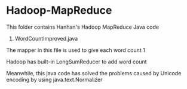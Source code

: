 # Hadoop-MapReduce
This folder contains Hanhan's Hadoop MapReduce Java code

1. WordCountImproved.java

The mapper in this file is used to give each word count 1

Hadoop has built-in LongSumReducer to add word count

Meanwhile, this java code has solved the problems caused by Unicode encoding by using java.text.Normalizer

